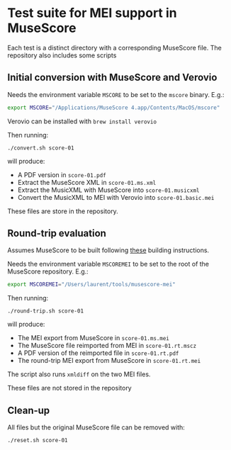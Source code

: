 # Test suite for MEI support in MuseScore

Each test is a distinct directory with a corresponding MuseScore file. The repository also includes some scripts

## Initial conversion with MuseScore and Verovio

Needs the environment variable `MSCORE` to be set to the `mscore` binary. E.g.:
```bash
export MSCORE="/Applications/MuseScore 4.app/Contents/MacOS/mscore"
```

Verovio can be installed with `brew install verovio`

Then running:
```
./convert.sh score-01
```
will produce:
* A PDF version in `score-01.pdf`
* Extract the MuseScore XML in `score-01.ms.xml`
* Extract the MusicXML with MuseScore into `score-01.musicxml`
* Convert the MusicXML to MEI with Verovio into `score-01.basic.mei`

These files are store in the repository.

## Round-trip evaluation

Assumes MuseScore to be built following [these](https://github.com/rism-digital/MuseScore/wiki/Building-instruction-memo) building instructions.

Needs the environment variable `MSCOREMEI` to be set to the root of the MuseScore repository. E.g.:
```bash
export MSCOREMEI="/Users/laurent/tools/musescore-mei"      
```

Then running:
```
./round-trip.sh score-01
```
will produce:
* The MEI export from MuseScore in `score-01.ms.mei`
* The MuseScore file reimported from MEI in `score-01.rt.mscz`
* A PDF version of the reimported file in `score-01.rt.pdf`
* The round-trip MEI export from MuseScore in `score-01.rt.mei`

The script also runs `xmldiff` on the two MEI files.

These files are not stored in the repository

## Clean-up

All files but the original MuseScore file can be removed with:
```bash
./reset.sh score-01
```

